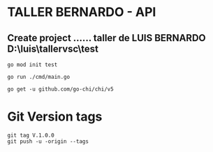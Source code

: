 #  TALLER BERNARDO - API

## Create project ......  taller de LUIS BERNARDO D:\luis\tallervsc\test

```
go mod init test

go run ./cmd/main.go

go get -u github.com/go-chi/chi/v5

```
# Git Version tags
```
git tag V.1.0.0
git push -u -origin --tags 

```
